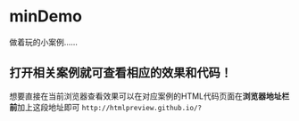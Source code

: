 # minDemo
做着玩的小案例……

##  打开相关案例就可查看相应的效果和代码！  
想要直接在当前浏览器查看效果可以在对应案例的HTML代码页面在**浏览器地址栏前**加上这段地址即可
` http://htmlpreview.github.io/? `
